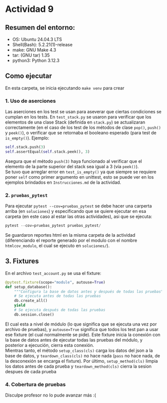 # Actividad 9
## Resumen del entorno:
- OS: Ubuntu 24.04.3 LTS
- Shell(Bash): 5.2.21(1)-release
- make: GNU Make 4.3
- tar: (GNU tar) 1.35
- python3: Python 3.12.3
## Como ejecutar
En esta carpeta, se inicia ejecutando `make venv` para crear

### 1. Uso de aserciones 
Las aserciones en los test se usan para aseverar que ciertas condiciones se cumplan en los tests. En `test_stack.py` se usaron para verificar que los elementos de una clase Stack (definida en `stack.py`) se actualizaran correctamente (en el caso de los test de los métodos de clase `pop()`, `push()` y `peek()`), o verificar que se retornaba el booleano esperado (para test de `is_empty()`). Ejemplo:
```python
self.stack.push(3)
self.assertEqual(self.stack.peek(), 3)
```
Asegura que el método `push(3)` haya funcionado al verificar que el elemento de la parte superior del stack sea igual a 3 (vía `peek()`).  
Se tuvo que arreglar error en `test_is_empty()` ya que siempre se requiere poner `self` como primer argumento en unittest, esto se puede ver en los ejemplos brindados en `Instrucciones.md` de la actividad.
### 2. `pruebas_pytest`
Para ejecutar `pytest --cov=pruebas_pytest` se debe hacer una carperta arriba (en `soluciones`) y especificando que se quiere ejecutar en esa carpeta (en este caso al estar las otras actividades), asi que se ejecuta:
```python
pytest --cov=pruebas_pytest pruebas_pytest/
```
Se guardaron reportes html en la misma carpeta de la actividad (diferenciando el reporte generado por el modulo con el nombre `htmlcov_modulo`, el cual se ejecuto en `soluciones/`).
## 3. Fixtures
En el archivo `test_account.py` se usa el fixture:
```python
@pytest.fixture(scope="module", autouse=True)
def setup_database():
    """Configura la base de datos antes y después de todas las pruebas"""
    # Se ejecuta antes de todas las pruebas
    db.create_all()
    yield
    # Se ejecuta después de todas las pruebas
    db.session.close()
```

El cual esta a nivel de módulo (lo que significa que se ejecuta una vez por archivo de pruebas), y `autouse=True` significa que todos los test pan a usar ese fixture (el cual normalmente se pide). Este fixture inicia la conexión con la base de datos antes de ejecutar todas las pruebas del módulo, y posterior a ejecución, cierra esta conexión.  
Mientras tanto, el método `setup_class(cls)` carga los datos del json a la base de datos, y `teardown_class(cls)` no hace nada (`pass` no hace nada, de la desconexión se encarga el fixture). Por último, `setup_method(cls)` limpia los datos antes de cada prueba y `teardown_method(cls)` cierra la sesion despues de cada prueba
### 4. Cobertura de pruebas
Disculpe profesor no lo pude avanzar más :(
